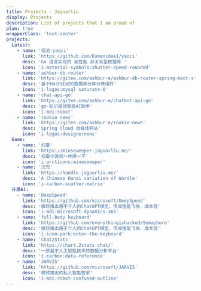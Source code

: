 ```yaml
---
title: Projects - Jaguarliu
display: Projects
description: List of projects that I am proud of
plum: true
wrapperClass: 'text-center'
projects:
  Latest:
    - name: '瑶池-yaoci'
      link: 'https://github.com/Eumenides1/yaoci'
      desc: 'Go 语言实现的 高性能 非关系型数据库 '
      icon: 'i-material-symbols:shutter-speed-rounded'
    - name: 'ashbur-db-router'
      link: 'https://gitee.com/ashbur-e/ashbur-db-router-spring-boot-starter'
      desc: '基于Hash扰动的数据库分库分表组件'
      icon: 'i-logos:mysql saturate-0'
    - name: 'chat-api-go'
      link: 'https://gitee.com/ashbur-e/chatbot-api-go'
      desc: 'go-知识星球智能AI助手'
      icon: 'i-mdi:robot'
    - name: 'rookie news'
      link: 'https://gitee.com/ashbur-e/rookie-news'
      desc: 'Spring Cloud 自媒体网站'
      icon: 'i-logos:designernews'
  Game:
    - name: '扫雷'
      link: 'https://minseweeper.jaguarliu.me/'
      desc: '扫雷小游戏～休闲一下'
      icon: 'i-arcticons:minesweeper'
    - name: '汉兜'
      link: 'https://handle.jaguarliu.me/'
      desc: 'A Chinese Hanzi variation of Wordle'
      icon: 'i-carbon-scatter-matrix'
  开源AI:
    - name: 'DeepSpeed'
      link: 'https://github.com/microsoft/DeepSpeed'
      desc: '微软推出用于个人的ChatGPT模型，传闻性能飞快，成本低'
      icon: 'i-mdi:microsoft-dynamics-365'
    - name: 'full-body keyboard'
      link: 'https://github.com/everythingishacked/Semaphore'
      desc: '微软推出用于个人的ChatGPT模型，传闻性能飞快，成本低'
      icon: 'i-icon-park:enter-the-keyboard'
    - name: 'Chat2Stats'
      link: 'https://chart.2stats.chat/'
      desc: '一款基于人工智能技术的数据分析平台'
      icon: 'i-carbon:data-reference'
    - name: 'JARVIS'
      link: 'https://github.com/microsoft/JARVIS'
      desc: '微软推出的私人智能管家'
      icon: 'i-mdi:robot-confused-outline'
---
```


<ListProjects :projects="frontmatter.projects" />
